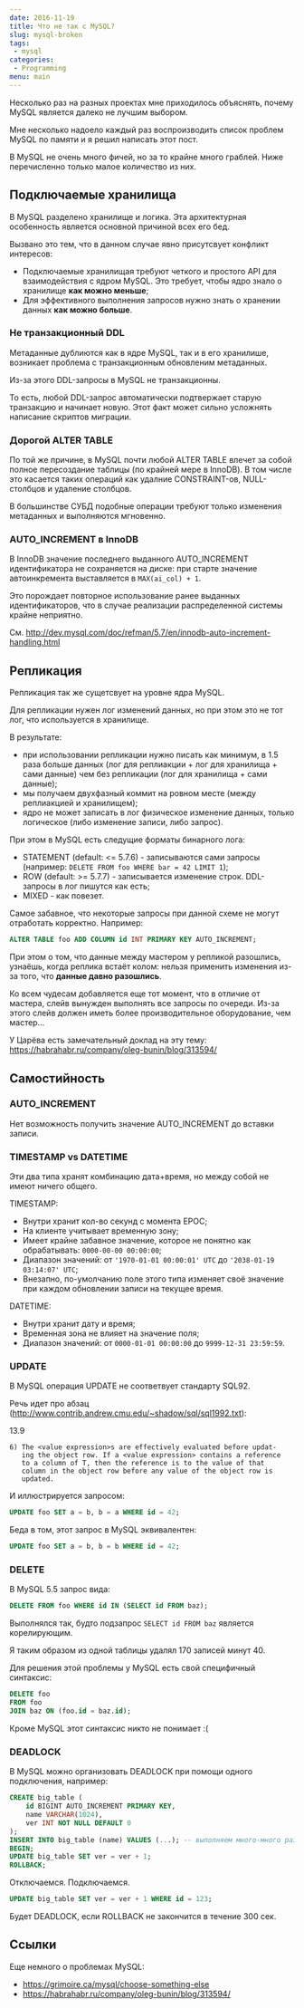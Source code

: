 ```yaml
---
date: 2016-11-19
title: Что не так с MySQL?
slug: mysql-broken
tags:
 - mysql
categories:
 - Programming
menu: main
---
```


Несколько раз на разных проектах мне приходилось объяснять, почему MySQL является далеко не лучшим выбором.

Мне несколько надоело каждый раз воспроизводить список проблем MySQL по памяти и я решил написать этот пост.

<!--more-->
В MySQL не очень много фичей, но за то крайне много граблей. Ниже перечисленно только малое количество из них.

## Подключаемые хранилища
В MySQL разделено хранилище и логика. Эта архитектурная особенность является основной причиной всех его бед.

Вызвано это тем, что в данном случае явно присутсвует конфликт интересов:

 - Подключаемые хранилищая требуют четкого и простого API для взаимодействия с ядром MySQL. Это требует, чтобы ядро знало о хранилище **как можно меньше**;
 - Для эффективного выполнения запросов нужно знать о хранении данных **как можно больше**.

### Не транзакционный DDL
Метаданные дублиются как в ядре MySQL, так и в его хранилише, возникает проблема с транзакционным обновленим метаданных.

Из-за этого DDL-запросы в MySQL не транзакционны.

То есть, любой DDL-запрос автоматически подтвержает старую транзакцию и начинает новую. Этот факт может сильно усложнять написание скриптов миграции.

### Дорогой ALTER TABLE
По той же причине, в MySQL почти любой ALTER TABLE влечет за собой полное пересоздание таблицы (по крайней мере в InnoDB). В том числе это касается таких операций как удалние CONSTRAINT-ов, NULL-столбцов и удаление столбцов.

В большинстве СУБД подобные операции требуют только изменения метаданных и выполняются мгновенно.

### AUTO_INCREMENT в InnoDB
В InnoDB значение последнего выданного AUTO_INCREMENT идентификатора не сохраняется на диске: при старте значение автоинкремента выставляется в `MAX(ai_col) + 1`.

Это порождает повторное использование ранее выданных идентификаторов, что в случае реализации распределенной системы крайне неприятно.

См. http://dev.mysql.com/doc/refman/5.7/en/innodb-auto-increment-handling.html

## Репликация
Репликация так же сущетсвует на уровне ядра MySQL.

Для репликации нужен лог изменений данных, но при этом это не тот лог, что используется в хранилище.

В результате:

 - при использовании репликации нужно писать как минимум, в 1.5 раза больше данных (лог для реплиакции + лог для хранилища + сами данные) чем без репликации (лог для хранилища + сами данные);
 - мы получаем двухфазный коммит на ровном месте (между реплиакцией и хранилищем);
 - ядро не может записать в лог физическое изменение данных, только логическое (либо изменение записи, либо запрос).

При этом в MySQL есть следущие форматы бинарного лога:

 - STATEMENT (default: <= 5.7.6) - записываются сами запросы (например: `DELETE FROM foo WHERE bar = 42 LIMIT 1`);
 - ROW (default: >= 5.7.7) - записывается изменение строк. DDL-запросы в лог пишутся как есть;
 - MIXED - как повезет.

Самое забавное, что некоторые запросы при данной схеме не могут отработать корректно. Например:

```sql
ALTER TABLE foo ADD COLUMN id INT PRIMARY KEY AUTO_INCREMENT;
```

При этом о том, что данные между мастером у репликой разошлись, узнаёшь, когда реплика встаёт колом: нельзя применить изменения из-за того, что **данные давно разошлись**.

Ко всем чудесам добавляется еще тот момент, что в отличие от мастера, слейв вынужден выполнять все запросы по очереди. Из-за этого слейв должен иметь более производительное оборудование, чем мастер...

У Царёва есть замечательный доклад на эту тему: https://habrahabr.ru/company/oleg-bunin/blog/313594/

## Самостийность
### AUTO_INCREMENT
Нет возможность получить значение AUTO_INCREMENT до вставки записи.

### TIMESTAMP vs DATETIME
Эти два типа хранят комбинацию дата+время, но между собой не имеют ничего общего.

TIMESTAMP:

 - Внутри хранит кол-во секунд с момента EPOC;
 - На клиенте учитывает временную зону;
 - Имеет крайне забавное значение, которое не понятно как обрабатывать: `0000-00-00 00:00:00`;
 - Диапазон значений: от `'1970-01-01 00:00:01' UTC` до `'2038-01-19 03:14:07' UTC`;
 - Внезапно, по-умолчанию поле этого типа изменяет своё значение при каждом обновлении записи на текущее время.

DATETIME:

 - Внутри хранит дату и время;
 - Временная зона не влияет на значение поля;
 - Диапазон значений: от `0000-01-01 00:00:00` до `9999-12-31 23:59:59`.

### UPDATE
В MySQL операция UPDATE не соответвует стандарту SQL92.

Речь идет про абзац (http://www.contrib.andrew.cmu.edu/~shadow/sql/sql1992.txt):

13.9 <update statement: positioned>
```text
6) The <value expression>s are effectively evaluated before updat-
   ing the object row. If a <value expression> contains a reference
   to a column of T, then the reference is to the value of that
   column in the object row before any value of the object row is
   updated.
```

И иллюстрируется запросом:
```sql
UPDATE foo SET a = b, b = a WHERE id = 42;
```

Беда в том, этот запрос в MySQL эквивалентен:
```sql
UPDATE foo SET a = b, b = b WHERE id = 42;
```

### DELETE
В MySQL 5.5 запрос вида:
```sql
DELETE FROM foo WHERE id IN (SELECT id FROM baz);
```
Выполнялся так, будто подзапрос `SELECT id FROM baz` является корелирующим.

Я таким образом из одной таблицы удалял 170 записей минут 40.

Для решения этой проблемы у MySQL есть свой специфичный синтаксис:
```sql
DELETE foo
FROM foo
JOIN baz ON (foo.id = baz.id);
```
Кроме MySQL этот синтаксис никто не понимает :(

### DEADLOCK
В MySQL можно организовать DEADLOCK при помощи одного подключения, например:
```sql
CREATE big_table (
    id BIGINT AUTO_INCREMENT PRIMARY KEY,
    name VARCHAR(1024),
    ver INT NOT NULL DEFAULT 0
);
INSERT INTO big_table (name) VALUES (...); -- выполняем много-много раз.
BEGIN;
UPDATE big_table SET ver = ver + 1;
ROLLBACK;
```
Отключаемся.
Подключаемся.
```sql
UPDATE big_table SET ver = ver + 1 WHERE id = 123;
```
Будет DEADLOCK, если ROLLBACK не закончится в течение 300 сек.

## Ссылки

Еще немного о проблемах MySQL:

 * https://grimoire.ca/mysql/choose-something-else
 * https://habrahabr.ru/company/oleg-bunin/blog/313594/
